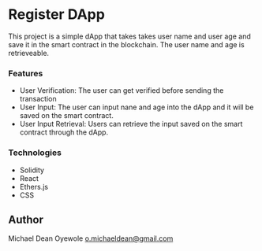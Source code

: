# Register DApp
This project is a simple dApp that takes takes user name and user age and save it in the smart contract in the blockchain.
The user name and age is retrieveable.

### Features
* User Verification: The user can get verified before sending the transaction
* User Input: The user can input nane and age into the dApp and it will be saved on the smart contract. 
* User Input Retrieval: Users can retrieve the input saved on the smart contract through the dApp.

### Technologies
* Solidity
* React
* Ethers.js
* CSS

## Author
Michael Dean Oyewole
o.michaeldean@gmail.com
